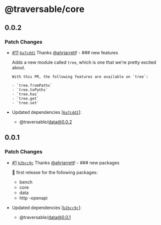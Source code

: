 # @traversable/core

## 0.0.2

### Patch Changes

- [#11](https://github.com/traversable/traversable/pull/11) [`6a7cdd1`](https://github.com/traversable/traversable/commit/6a7cdd1815eefdb47b6faf27cd27e7c060339d24) Thanks [@ahrjarrett](https://github.com/ahrjarrett)! - ### new features

  Adds a new module called `tree`, which is one that
  we're pretty excited about.

      With this PR, the following features are available on `tree`:

      - `tree.fromPaths`
      - `tree.toPaths`
      - `tree.has`
      - `tree.get`
      - `tree.set`

- Updated dependencies [[`6a7cdd1`](https://github.com/traversable/traversable/commit/6a7cdd1815eefdb47b6faf27cd27e7c060339d24)]:
  - @traversable/data@0.0.2

## 0.0.1

### Patch Changes

- [#1](https://github.com/traversable/traversable/pull/1) [`b2bcc9c`](https://github.com/traversable/traversable/commit/b2bcc9c676d775e4189c5c0fdd7e152e45d18bf8) Thanks [@ahrjarrett](https://github.com/ahrjarrett)! - ### new packages

  :tada: first release for the following packages:

  - bench
  - core
  - data
  - http -openapi

- Updated dependencies [[`b2bcc9c`](https://github.com/traversable/traversable/commit/b2bcc9c676d775e4189c5c0fdd7e152e45d18bf8)]:
  - @traversable/data@0.0.1
